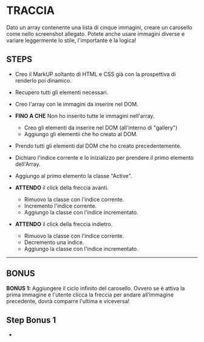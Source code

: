 # TRACCIA

Dato un array contenente una lista di cinque immagini, creare un carosello come nello screenshot allegato. Potete anche usare immagini diverse e variare leggermente lo stile, l'importante è la logica!

## STEPS

- Creo il MarkUP soltanto di HTML e CSS già con la prospettiva di renderlo poi dinamico.
- Recupero tutti gli elementi necessari.
- Creo l'array con le immagini da inserire nel DOM.
- **FINO A CHE** Non ho inserito tutte le immagini nell'array.

  - Creo gli elementi da inserire nel DOM (all'interno di "gallery")
  - Aggiungo gli elementii che ho creato al DOM.

- Prendo tutti gli elementi dal DOM che ho creato precedentemente.
- Dichiaro l'indice corrente e lo inizializzo per prendere il primo elemento
  dell'Array.
- Aggiungo al primo elemento la classe "Active".

- **ATTENDO** il click della freccia avanti.

  - Rimuovo la classe con l'indice corrente.
  - Incremento l'indice corrente.
  - Aggiungo la classe con l'indice incrementato.

- **ATTENDO** il click della freccia indietro.
  - Rimuovo la classe con l'indice corrente.
  - Decremento una indice.
  - Aggiungo la classe con l'indice incrementato.

---

## BONUS

**BONUS 1:**
Aggiungere il ciclo infinito del carosello. Ovvero se è attiva la prima immagine e l'utente clicca la freccia per andare all’immagine precedente, dovrà comparre l'ultima e viceversa!

## **Step Bonus 1**

-
